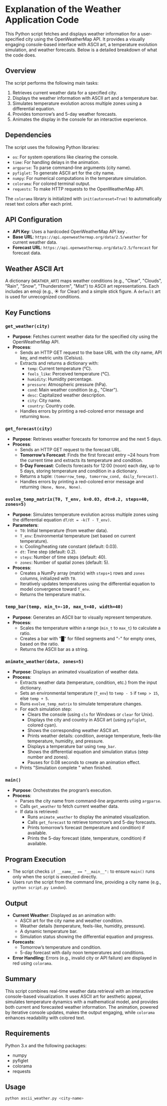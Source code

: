 # Explanation of the Weather Application Code

This Python script fetches and displays weather information for a user-specified city using the OpenWeatherMap API. It provides a visually engaging console-based interface with ASCII art, a temperature evolution simulation, and weather forecasts. Below is a detailed breakdown of what the code does.

## Overview
The script performs the following main tasks:
1. Retrieves current weather data for a specified city.
2. Displays the weather information with ASCII art and a temperature bar.
3. Simulates temperature evolution across multiple zones using a differential equation.
4. Provides tomorrow’s and 5-day weather forecasts.
5. Animates the display in the console for an interactive experience.

## Dependencies
The script uses the following Python libraries:
- `os`: For system operations like clearing the console.
- `time`: For handling delays in the animation.
- `argparse`: To parse command-line arguments (city name).
- `pyfiglet`: To generate ASCII art for the city name.
- `numpy`: For numerical computations in the temperature simulation.
- `colorama`: For colored terminal output.
- `requests`: To make HTTP requests to the OpenWeatherMap API.

The `colorama` library is initialized with `init(autoreset=True)` to automatically reset text colors after each print.

## API Configuration
- **API Key**: Uses a hardcoded OpenWeatherMap API key .
- **Base URL**: `https://api.openweathermap.org/data/2.5/weather` for current weather data.
- **Forecast URL**: `https://api.openweathermap.org/data/2.5/forecast` for forecast data.

## Weather ASCII Art
A dictionary (`WEATHER_ART`) maps weather conditions (e.g., "Clear", "Clouds", "Rain", "Snow", "Thunderstorm", "Mist") to ASCII art representations. Each includes an emoji (e.g., ☀️ for Clear) and a simple stick figure. A `default` art is used for unrecognized conditions.

## Key Functions

### `get_weather(city)`
- **Purpose**: Fetches current weather data for the specified city using the OpenWeatherMap API.
- **Process**:
  - Sends an HTTP GET request to the base URL with the city name, API key, and metric units (Celsius).
  - Extracts and returns a dictionary with:
    - `temp`: Current temperature (°C).
    - `feels_like`: Perceived temperature (°C).
    - `humidity`: Humidity percentage.
    - `pressure`: Atmospheric pressure (hPa).
    - `cond`: Main weather condition (e.g., "Clear").
    - `desc`: Capitalized weather description.
    - `city`: City name.
    - `country`: Country code.
  - Handles errors by printing a red-colored error message and returning `None`.

### `get_forecast(city)`
- **Purpose**: Retrieves weather forecasts for tomorrow and the next 5 days.
- **Process**:
  - Sends an HTTP GET request to the forecast URL.
  - **Tomorrow’s Forecast**: Finds the first forecast entry ~24 hours from the current time and extracts its temperature and condition.
  - **5-Day Forecast**: Collects forecasts for 12:00 (noon) each day, up to 5 days, storing temperature and condition in a dictionary.
  - Returns a tuple: `(tomorrow_temp, tomorrow_cond, daily_forecast)`.
  - Handles errors by printing a red-colored error message and returning `(None, None, None)`.

### `evolve_temp_matrix(T0, T_env, k=0.03, dt=0.2, steps=40, zones=5)`
- **Purpose**: Simulates temperature evolution across multiple zones using the differential equation `dT/dt = -k(T - T_env)`.
- **Parameters**:
  - `T0`: Initial temperature (from weather data).
  - `T_env`: Environmental temperature (set based on current temperature).
  - `k`: Cooling/heating rate constant (default: 0.03).
  - `dt`: Time step (default: 0.2).
  - `steps`: Number of time steps (default: 40).
  - `zones`: Number of spatial zones (default: 5).
- **Process**:
  - Creates a NumPy array (matrix) with `steps+1` rows and `zones` columns, initialized with `T0`.
  - Iteratively updates temperatures using the differential equation to model convergence toward `T_env`.
  - Returns the temperature matrix.

### `temp_bar(temp, min_t=-10, max_t=40, width=40)`
- **Purpose**: Generates an ASCII bar to visually represent temperature.
- **Process**:
  - Scales the temperature within a range (`min_t` to `max_t`) to calculate a ratio.
  - Creates a bar with "█" for filled segments and "-" for empty ones, based on the ratio.
  - Returns the ASCII bar as a string.

### `animate_weather(data, zones=5)`
- **Purpose**: Displays an animated visualization of weather data.
- **Process**:
  - Extracts weather data (temperature, condition, etc.) from the input dictionary.
  - Sets an environmental temperature (`T_env`) to `temp - 5` if `temp > 15`, else `temp + 5`.
  - Runs `evolve_temp_matrix` to simulate temperature changes.
  - For each simulation step:
    - Clears the console (using `cls` for Windows or `clear` for Unix).
    - Displays the city and country in ASCII art (using `pyfiglet`, colored cyan).
    - Shows the corresponding weather ASCII art.
    - Prints weather details: condition, average temperature, feels-like temperature, humidity, and pressure.
    - Displays a temperature bar using `temp_bar`.
    - Shows the differential equation and simulation status (step number and zones).
    - Pauses for 0.08 seconds to create an animation effect.
  - Prints "Simulation complete " when finished.

### `main()`
- **Purpose**: Orchestrates the program’s execution.
- **Process**:
  - Parses the city name from command-line arguments using `argparse`.
  - Calls `get_weather` to fetch current weather data.
  - If data is retrieved:
    - Runs `animate_weather` to display the animated visualization.
    - Calls `get_forecast` to retrieve tomorrow’s and 5-day forecasts.
    - Prints tomorrow’s forecast (temperature and condition) if available.
    - Prints the 5-day forecast (date, temperature, condition) if available.

## Program Execution
- The script checks `if __name__ == "__main__":` to ensure `main()` runs only when the script is executed directly.
- Users run the script from the command line, providing a city name (e.g., `python script.py London`).

## Output
- **Current Weather**: Displayed as an animation with:
  - ASCII art for the city name and weather condition.
  - Weather details (temperature, feels-like, humidity, pressure).
  - A dynamic temperature bar.
  - Simulation status showing the differential equation and progress.
- **Forecasts**:
  - Tomorrow’s temperature and condition.
  - 5-day forecast with daily noon temperatures and conditions.
- **Error Handling**: Errors (e.g., invalid city or API failure) are displayed in red using `colorama`.

## Summary
This script combines real-time weather data retrieval with an interactive console-based visualization. It uses ASCII art for aesthetic appeal, simulates temperature dynamics with a mathematical model, and provides both current and forecasted weather information. The animation, powered by iterative console updates, makes the output engaging, while `colorama` enhances readability with colored text.

## Requirements
Python 3.x and the following packages:
- numpy
- pyfiglet
- colorama
- requests

## Usage
```bash
python ascii_weather.py <city-name>

